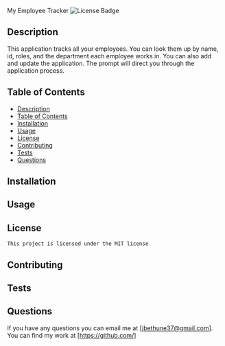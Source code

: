 My Employee Tracker
![License Badge](https://shields.io/badge/license-MIT-green)
## Description
This application tracks all your employees. You can look them up by name, id, roles, and the department each employee works in. You can also add and update the application. The prompt will direct you through the application process.
## Table of Contents
- [Description](#description)
- [Table of Contents](#table-of-contents)
- [Installation](#installation)
- [Usage](#usage)
- [License](#license)
- [Contributing](#contributing)
- [Tests](#tests)
- [Questions](#questions)
## Installation

## Usage

## License
    This project is licensed under the MIT license
## Contributing

## Tests

## Questions
If you have any questions you can email me at [jbethune37@gmail.com].
You can find my work at [https://github.com/]
